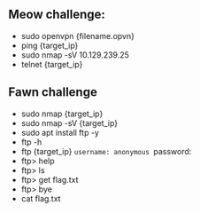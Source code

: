 ## Meow challenge:
- sudo openvpn {filename.opvn}
- ping {target_ip}
- sudo nmap -sV 10.129.239.25
- telnet {target_ip}


## Fawn challenge
- sudo nmap {target_ip}
- sudo nmap -sV {target_ip}
- sudo apt install ftp -y
- ftp -h
- ftp {target_ip}
  `username: anonymous
  `password:
- ftp> help
- ftp> ls
- ftp> get flag.txt
- ftp> bye
- cat flag.txt
